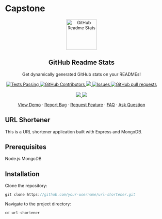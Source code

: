 # Capstone

<p align="center">
 <img width="100px" src="https://res.cloudinary.com/Exe-Alebs/image/upload/v1594908242/logo_ccswme.svg" align="center" alt="GitHub Readme Stats" />
 <h2 align="center">GitHub Readme Stats</h2>
 <p align="center">Get dynamically generated GitHub stats on your READMEs!</p>
</p>
  <p align="center">
    <a href="https://github.com/Exe-Alebs/github-readme-stats/actions">
      <img alt="Tests Passing" src="https://github.com/Exe-Alebs/github-readme-stats/workflows/Test/badge.svg" />
    </a>
    <a href="https://github.com/Exe-Alebs/github-readme-stats/graphs/contributors">
      <img alt="GitHub Contributors" src="https://img.shields.io/github/contributors/Exe-Alebs/github-readme-stats" />
    </a>
    <a href="https://codecov.io/gh/Exe-Alebs/github-readme-stats">
      <img src="https://codecov.io/gh/Exe-Alebs/github-readme-stats/branch/master/graph/badge.svg" />
    </a>
    <a href="https://github.com/Exe-Alebs/github-readme-stats/issues">
      <img alt="Issues" src="https://img.shields.io/github/issues/Exe-Alebs/github-readme-stats?color=0088ff" />
    </a>
    <a href="https://github.com/Exe-Alebs/github-readme-stats/pulls">
      <img alt="GitHub pull requests" src="https://img.shields.io/github/issues-pr/Exe-Alebs/github-readme-stats?color=0088ff" />
    </a>
    <br />
    <br />
    <a href="https://a.paddle.com/v2/click/16413/119403?link=1227">
      <img src="https://img.shields.io/badge/Supported%20by-VSCode%20Power%20User%20%E2%86%92-gray.svg?colorA=655BE1&colorB=4F44D6&style=for-the-badge"/>
    </a>
    <a href="https://a.paddle.com/v2/click/16413/119403?link=2345">
      <img src="https://img.shields.io/badge/Supported%20by-Node%20Cli.com%20%E2%86%92-gray.svg?colorA=61c265&colorB=4CAF50&style=for-the-badge"/>
    </a>
  </p>

  <p align="center">
    <a href="#all-demos">View Demo</a>
    ·
    <a href="https://github.com/Exe-Alebs/github-readme-stats/issues/new/choose">Report Bug</a>
    ·
    <a href="https://github.com/Exe-Alebs/github-readme-stats/issues/new/choose">Request Feature</a>
    ·
    <a href="https://github.com/Exe-Alebs/github-readme-stats/discussions/1770">FAQ</a>
    ·
    <a href="https://github.com/Exe-Alebs/github-readme-stats/discussions">Ask Question</a>
  </p>

## URL Shortener

This is a URL shortener application built with Express and MongoDB.

## Prerequisites

Node.js
MongoDB

## Installation

Clone the repository:

```Typescript
git clone https://github.com/your-username/url-shortener.git

```

Navigate to the project directory:

```Typescript
cd url-shortener
```
